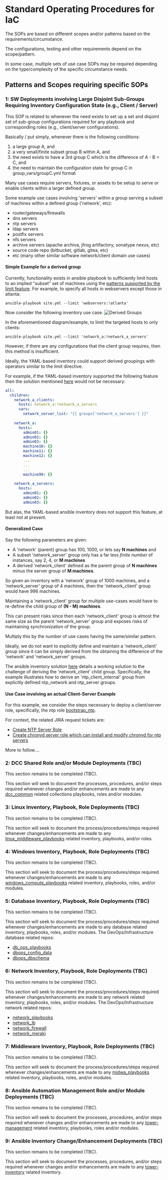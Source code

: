 
# Standard Operating Procedures for IaC

The SOPs are based on different scopes and/or patterns based on the requirements/circumstance.

The configurations, testing and other requirements depend on the scope/pattern.

In some case, multiple sets of use case SOPs may be required depending on the type/complexity of the specific circumstance needs.

## Patterns and Scopes requiring specific SOPs

### 1: SW Deployments involving Large Disjoint Sub-Groups Requiring Inventory Configuration State (e.g., Client / Server) 

This SOP is related to whenever the need exists to set up a set and disjoint set of sub-group configurations required for any playbook and corresponding roles (e.g., client/server configurations).

Basically / put simply, whenever there is the following conditions: 

1) a large group A, and 
2) a very small/finite subset group B within A, and 
3) the need exists to have a 3rd group C which is the difference of A - B = C, and 
4) the need to maintain the configuration state for group C in group_vars/groupC.yml format

Many use cases require servers, fixtures, or assets to be setup to serve or enable clients within a larger defined group.

Some example use cases involving 'servers' within a group serving a subset of machines within a defined group ('network', etc):

- router/gateways/firewalls
- dns servers
- ntp servers
- ldap servers
- postfix servers
- nfs servers
- archive servers (apache archiva, jfrog artifactory, sonatype nexus, etc)
- source code repo (bitbucket, gitlab, gitea, etc)
- etc (many other similar software network/client domain use cases)

#### Simple Example for a derived group

Currently, functionality exists in ansible playbook to sufficiently limit hosts to an implied "subset" set of machines using the [patterns supported by the limit feature](https://docs.ansible.com/ansible/latest/user_guide/intro_patterns.html).  For example, to specify all hosts in webservers except those in atlanta:

```shell
ansible-playbook site.yml --limit 'webservers:!atlanta' 
```

Now consider the following inventory use case.
![Derived Groups](./img/iac-derived-groups.png)

In the aforementioned diagram/example, to limit the targeted hosts to only clients:
```shell
ansible-playbook site.yml --limit 'network_a:!network_a_servers' 
```

However, if there are any configurations that the client group requires, then this method is insufficient.

Ideally, the YAML-based inventory could support derived groupings with operators similar to the limit directive.

For example, if the YAML-based inventory supported the following feature then the solution mentioned [here](https://github.com/lj020326/ansible-inventory-file-examples/tree/develop-lj/tests/ansible-multiple-yaml-inventories/example6) would not be necessary:

```yaml
all:
  children:
    network_a_clients: 
      hosts: network_a:!network_a_servers
      vars:
        network_server_list: "{{ groups['network_a_servers'] }}"
      
    network_a:
      hosts:
        admin01: {}
        admin02: {}
        admin03: {}
        machine10: {}
        machine11: {}
        machine12: {}
        ...
        ...
        ...
        machine99: {}
    
    network_a_servers:
      hosts:
        admin01: {}
        admin02: {}
        admin03: {}


```

But alas, the YAML-based ansible inventory does not support this feature, at least not at present.

#### Generalized Case

Say the following parameters are given:

* A 'network' (parent) group has 100, 1000, or lets say __N machines__ and 
* A subset 'network_server' group only has a far less _finite number_ of instances, say 2, 4, or __M machines__
* A derived 'network_client' defined as the parent group of __N machines__ minus the server group of __M machines__.

So given an inventory with a 'network' group of 1000 machines, and a 'network_server' group of 4 machines, then the 'network_client' group would have 996 machines. 

Maintaining a 'network_client' group for multiple use-cases would have to re-define the child group of __(N - M) machines__. 

This can present risks since then each 'network_client' group is almost the same size as the parent 'network_server' group and exposes risks of maintaining synchronization of the group.

Multiply this by the number of use cases having the same/similar pattern.

Ideally, we do not want to explicitly define and maintain a 'network_client' group since it can be simply derived from the obtaining the difference of the 'network' and 'network_server' groups.

The ansible inventory solution [here](https://github.com/lj020326/ansible-inventory-file-examples/tree/develop-lj/tests/ansible-multiple-yaml-inventories/example6) details a working solution to the challenge of deriving the 'network_client' child group.  Specifically, the example illustrates how to derive an 'ntp_client_internal' group from explicitly defined ntp_network and ntp_server groups.

#### Use Case involving an actual Client-Server Example

For this example, we consider the steps necessary to deploy a client/server role, specifically, the ntp role [bootstrap_ntp](https://bitbucket.alsac.stjude.org:8443/projects/AT/repos/linux_middleware_playbooks/browse/roles/bootstrap_ntp?at=feature/DCC-14482-create-chronyd-server-role-which-can-install-and-modify-chronyd-for-ntp-servers).

For context, the related JIRA request tickets are:
- [Create NTP Server Role](https://alsacjira.stjude.org/browse/DCC-10698)
- [Create chronyd server role which can install and modify chronyd for ntp servers](https://alsacjira.stjude.org/browse/DCC-14482)



More to follow....


### 2: DCC Shared Role and/or Module Deployments (TBC)

This section remains to be completed (TBC).

This section will seek to document the processes, procedures, and/or steps required whenever changes and/or enhancements are made to any [dcc_common](https://bitbucket.alsac.stjude.org:8443/projects/AT/repos/dcc_common/browse) related collections playbooks, roles and/or modules.


### 3: Linux Inventory, Playbook, Role Deployments (TBC)

This section remains to be completed (TBC).

This section will seek to document the process/procedures/steps required whenever changes/enhancements are made to any [linux_middleware_playbooks](https://bitbucket.alsac.stjude.org:8443/projects/AT/repos/linux_middleware_playbooks/browse) related inventory, playbooks, and/or roles.


### 4: Windows Inventory, Playbook, Role Deployments (TBC)

This section remains to be completed (TBC).

This section will seek to document the process/procedures/steps required whenever changes/enhancements are made to any [windows_compute_playbooks](https://bitbucket.alsac.stjude.org:8443/projects/AT/repos/windows_compute_playbooks/browse) related inventory, playbooks, roles, and/or modules.


### 5: Database Inventory, Playbook, Role Deployments (TBC)

This section remains to be completed (TBC).

This section will seek to document the process/procedures/steps required whenever changes/enhancements are made to any database related inventory, playbooks, roles, and/or modules.
The DevOps/Infrastructure database related repos:

* [db_ops_playbooks](https://bitbucket.alsac.stjude.org:8443/projects/AT/repos/db_ops_playbooks/browse) 
* [dbops_config_data](https://bitbucket.alsac.stjude.org:8443/projects/AT/repos/dbops_config_data/browse)
* [dbops_dbschema](https://bitbucket.alsac.stjude.org:8443/projects/AT/repos/dbops_dbschema/browse)

### 6: Network Inventory, Playbook, Role Deployments (TBC)
This section remains to be completed (TBC).

This section will seek to document the process/procedures/steps required whenever changes/enhancements are made to any network related inventory, playbooks, roles, and/or modules.
The DevOps/Infrastructure network related repos:

* [network_playbooks](https://bitbucket.alsac.stjude.org:8443/projects/AT/repos/network_playbooks/browse) 
* [network_lb](https://bitbucket.alsac.stjude.org:8443/projects/AT/repos/network_lb/browse)
* [network_firewall](https://bitbucket.alsac.stjude.org:8443/projects/AT/repos/network_firewall/browse)
* [network_meraki](https://bitbucket.alsac.stjude.org:8443/projects/AT/repos/network_meraki/browse)

### 7: Middleware Inventory, Playbook, Role Deployments (TBC)
This section remains to be completed (TBC).

This section will seek to document the process/procedures/steps required whenever changes/enhancements are made to any [midwa_playbooks](https://bitbucket.alsac.stjude.org:8443/projects/AT/repos/midwa_playbooks/browse) related inventory, playbooks, roles, and/or modules.


### 8: Ansible Automation Management Role and/or Module Deployments (TBC)

This section remains to be completed (TBC).

This section will seek to document the processes, procedures, and/or steps required whenever changes and/or enhancements are made to any [tower-management](https://bitbucket.alsac.stjude.org:8443/projects/AT/repos/tower-management/browse) related inventory, playbooks, roles and/or modules.


### 9: Ansible Inventory Change/Enhancement Deployments (TBC)

This section remains to be completed (TBC).

This section will seek to document the processes, procedures, and/or steps required whenever changes and/or enhancements are made to any [tower-inventory](https://bitbucket.alsac.stjude.org:8443/projects/AT/repos/tower-inventory/browse) related inventory.

